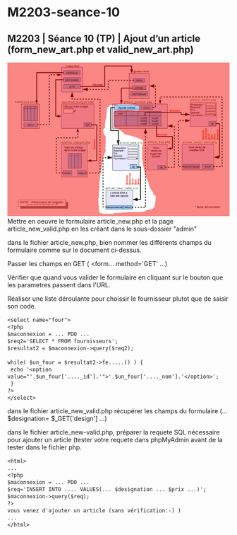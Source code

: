 # M2203-seance-10

## M2203 \| Séance 10 \(TP\) \| Ajout d’un article \(form\_new\_art.php et valid\_new\_art.php\)

![GitHub Logo](.gitbook/assets/seance11b.jpg) Mettre en oeuvre le formulaire article\_new.php et la page article\_new\_valid.php en les créant dans le sous-dossier "admin"

dans le fichier article\_new.php, bien nommer les différents champs du formulaire comme sur le document ci-dessus.

Passer les champs en GET \( &lt;form... method='GET' ...\)

Vérifier que quand vous valider le formulaire en cliquant sur le bouton que les parametres passent dans l'URL.

Réaliser une liste déroulante pour choissir le fournisseur plutot que de saisir son code.

```text
<select name="four">
<?php 
$maconnexion = ... PDO ...
$req2='SELECT * FROM fournisseurs';
$resultat2 = $maconnexion->query($req2);

while( $un_four = $resultat2->fe.....() ) {
 echo '<option value="'.$un_four['...._id'].'">'.$un_four['...._nom'].'</option>';
 }
?>
</select>
```

dans le fichier article\_new\_valid.php récupérer les champs du formulaire \(... $designation= $\_GET\['design'\] ...\)

dans le fichier article\_new-valid.php, préparer la requete SQL nécessaire pour ajouter un article \(tester votre requete dans phpMyAdmin avant de la tester dans le fichier php.

```text
<html>
...
<?php 
$maconnexion = ... PDO ...
$req='INSERT INTO .... VALUES(... $designation ... $prix ...)';
$maconnexion->query($req);
?>
vous venez d'ajouter un article (sans vérification:-) )
...
</html>
```

